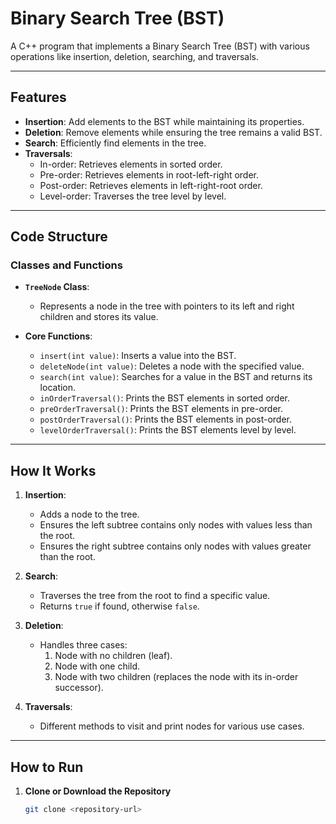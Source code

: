 # Binary Search Tree (BST)

A C++ program that implements a Binary Search Tree (BST) with various operations like insertion, deletion, searching, and traversals.

---

## Features

- **Insertion**: Add elements to the BST while maintaining its properties.
- **Deletion**: Remove elements while ensuring the tree remains a valid BST.
- **Search**: Efficiently find elements in the tree.
- **Traversals**:
  - In-order: Retrieves elements in sorted order.
  - Pre-order: Retrieves elements in root-left-right order.
  - Post-order: Retrieves elements in left-right-root order.
  - Level-order: Traverses the tree level by level.

---

## Code Structure

### Classes and Functions
- **`TreeNode` Class**:
  - Represents a node in the tree with pointers to its left and right children and stores its value.

- **Core Functions**:
  - `insert(int value)`: Inserts a value into the BST.
  - `deleteNode(int value)`: Deletes a node with the specified value.
  - `search(int value)`: Searches for a value in the BST and returns its location.
  - `inOrderTraversal()`: Prints the BST elements in sorted order.
  - `preOrderTraversal()`: Prints the BST elements in pre-order.
  - `postOrderTraversal()`: Prints the BST elements in post-order.
  - `levelOrderTraversal()`: Prints the BST elements level by level.

---

## How It Works

1. **Insertion**:
   - Adds a node to the tree.
   - Ensures the left subtree contains only nodes with values less than the root.
   - Ensures the right subtree contains only nodes with values greater than the root.

2. **Search**:
   - Traverses the tree from the root to find a specific value.
   - Returns `true` if found, otherwise `false`.

3. **Deletion**:
   - Handles three cases:
     1. Node with no children (leaf).
     2. Node with one child.
     3. Node with two children (replaces the node with its in-order successor).

4. **Traversals**:
   - Different methods to visit and print nodes for various use cases.

---

## How to Run

1. **Clone or Download the Repository**
   ```bash
   git clone <repository-url>
